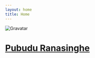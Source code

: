 ```yaml
---
layout: home
title: Home
---
```




![Gravatar](https://s.gravatar.com/avatar/f95960bc28bc6e65b4742973718209bd?s=200 "Profile picture")


<a href="#" class="big-title"><h1>Pubudu Ranasinghe</h1></a>
<a href="#" class="icon-links"><i class="fa fa-behance-square fa-lg"></i></a>
<a href="#" class="icon-links"><i class="fa fa-facebook-square fa-lg"></i></a>
<a href="#" class="icon-links"><i class="fa fa-github-alt fa-lg"></i></a>
<a href="#" class="icon-links"><i class="fa fa-linkedin-square fa-lg"></i></a>
<a href="#" class="icon-links"><i class="fa fa-twitter-square fa-lg"></i></a>